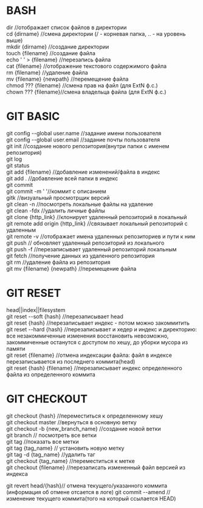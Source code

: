 ﻿# BASH  
dir //отображает список файлов в директории  
cd {dirname} //смена директории (/ - корневая папка, .. - на уровень выше)  
mkdir {dirname} //создание директории  
touch {filename} //создание файла  
echo ' ' > {filename} //перезапись файла  
cat {filename} //отображение текстового содержимого файла  
rm {filename} //удаление файла  
mv {filename} {newpath} //перемещение файла  
chmod ??? {filename} //смена прав на файл (для ExtN ф.с.)  
chown ??? {filename}//смена владельца файла (для ExtN ф.с.)  
  
# GIT BASIC  
git config --global user.name //задание имени пользователя  
git config --global user.email //задание почты пользователя  
git init //создание нового репозитория(внутри папки с именем репозитория)  
git log  
git status  
git add {filename} //добавление изменений/файла в индекс  
git add . //добавление всей папки в индекс  
git commit  
git commit -m ' '//коммит с описанием  
gitk //визуальный просмотрщик версий  
git clean -n //посмотреть локальные файлы на удаление  
git clean -fdx //удалить личные файлы  
git clone {http_link} //клонирует удаленный репозиторий в локальный  
git remote add origin {http_link} //связывает локальный репозиторий с удаленным  
git remote -v //отображает имена удаленных репозиториев и пути к ним  
git push // обновляет удаленный репозиторий из локального  
git push -f //перезаписывает удаленный репозиторий локальным  
git fetch //получение данных из удаленного репозитория  
git rm //удаление файла из репозитория  
git mv {filename} {newpath} //перемещение файла
  
# GIT RESET  
head||index||filesystem  
git reset --soft {hash} //перезаписывает head  
git reset {hash} //перезаписывает индекс - потом можно закоммитить  
git reset --hard {hash} //перезаписывает и хедер и индекс и директорию: все незакоммиченные изменения восстановить невозможно, закоммиченные останутся с доступом по хешу, до уборки мусора из памяти  
git reset {filename} //отмена индексации файла: файл в индексе перезаписывается из последнего коммита(head)  
git reset {hash} {filename} //перезаписывает индекс определенного файла из определенного коммита  
  
# GIT CHECKOUT  
git checkout {hash} //переместиться к определенному хешу  
git checkout master //вернуться в основную ветку  
git checkout -b {new_branch_name} //создание новой ветки  
git branch // посмотреть все ветки  
git tag //показать все метки  
git tag {tag_name} // установить новую метку  
git tag -d {tag_name} //удалить таг  
git checkout {tag_name} //переместиться к метке  
git checkout {filename} //перезаписать измененный файл версией из индекса  

git revert head/{hash}// отмена текущего/указанного коммита (информация об отмене отсается в логе)
git commit --amend  //изменение текущего коммита(того на который ссылается HEAD)  